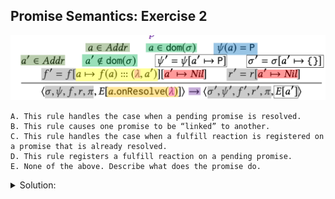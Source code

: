 ## Promise Semantics: Exercise 2

![alt text](image-1.png)

```
A. This rule handles the case when a pending promise is resolved.
B. This rule causes one promise to be “linked” to another.
C. This rule handles the case when a fulfill reaction is registered on a promise that is already resolved.
D. This rule registers a fulfill reaction on a pending promise.
E. None of the above. Describe what does the promise do.
```

<details>
<summary> Solution: </summary>
    D.
</details>